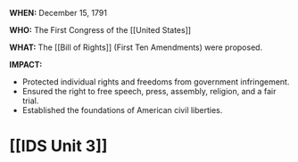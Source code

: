 **WHEN:** December 15, 1791

**WHO:** The First Congress of the [[United States]]

**WHAT:** The [[Bill of Rights]] (First Ten Amendments) were proposed.

**IMPACT:**
* Protected individual rights and freedoms from government infringement.
* Ensured the right to free speech, press, assembly, religion, and a fair trial.
* Established the foundations of American civil liberties.
# [[IDS Unit 3]]